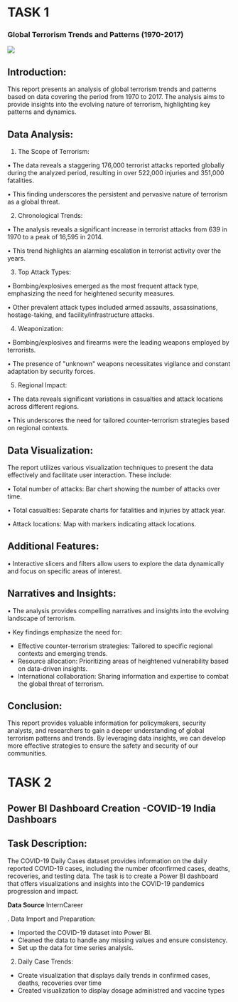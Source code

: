# TASK 1

 ### Global Terrorism Trends and Patterns (1970-2017)

 ![](https://github.com/bellaTHEanalyst/Global_Terrorism_Report/blob/main/global%20terrorism%20dashboard.jpg)
 
## Introduction:
This report presents an analysis of global terrorism trends and patterns based on data covering the period from 1970 to 2017. 
The analysis aims to provide insights into the evolving nature of terrorism, highlighting key patterns and dynamics.

## Data Analysis:
1. The Scope of Terrorism:
 
•	The data reveals a staggering 176,000 terrorist attacks reported globally during the analyzed period, resulting in over 522,000 injuries and 351,000 fatalities.

•	This finding underscores the persistent and pervasive nature of terrorism as a global threat.

2. Chronological Trends:
   
•	The analysis reveals a significant increase in terrorist attacks from 639 in 1970 to a peak of 16,595 in 2014.

•	This trend highlights an alarming escalation in terrorist activity over the years.

3. Top Attack Types:
 
•	Bombing/explosives emerged as the most frequent attack type, emphasizing the need for heightened security measures.

•	Other prevalent attack types included armed assaults, assassinations, hostage-taking, and facility/infrastructure attacks.

4. Weaponization:
   
•	Bombing/explosives and firearms were the leading weapons employed by terrorists.

•	The presence of "unknown" weapons necessitates vigilance and constant adaptation by security forces.

5. Regional Impact:

•	The data reveals significant variations in casualties and attack locations across different regions.

•	This underscores the need for tailored counter-terrorism strategies based on regional contexts.

## Data Visualization:

The report utilizes various visualization techniques to present the data effectively and facilitate user interaction.
These include:

•	Total number of attacks: Bar chart showing the number of attacks over time.

•	Total casualties: Separate charts for fatalities and injuries by attack year.

•	Attack locations: Map with markers indicating attack locations.

## Additional Features:

•	Interactive slicers and filters allow users to explore the data dynamically and focus on specific areas of interest.

## Narratives and Insights:

•	The analysis provides compelling narratives and insights into the evolving landscape of terrorism.

•	Key findings emphasize the need for:
-  Effective counter-terrorism strategies: Tailored to specific regional contexts and emerging trends.
- 	Resource allocation: Prioritizing areas of heightened vulnerability based on data-driven insights.
- International collaboration: Sharing information and expertise to combat the global threat of terrorism.

## Conclusion:
This report provides valuable information for policymakers, security analysts, and researchers to gain a deeper understanding of global terrorism patterns and trends. By leveraging data insights, we can develop more effective strategies to ensure the safety and security of our communities.


# TASK 2

## Power BI Dashboard Creation -COVID-19 India Dashboars

## Task Description:
The COVID-19 Daily Cases dataset provides information on the daily reported COVID-19 cases, including the number ofconfirmed cases, deaths, recoveries, and testing data. The task is to create a Power BI dashboard that offers visualizations and insights into the COVID-19 pandemics progression and impact.

**Data Source** InternCareer

. Data Import and Preparation:
- Imported the COVID-19  dataset into Power BI.
- Cleaned the data to handle any missing values and ensure consistency.
- Set up the data for time series analysis.
  
2. Daily Case Trends:
- Create visualization that displays daily trends in confirmed cases, deaths, recoveries over time
 - Created visualization to display dosage administred and vaccine types
 

